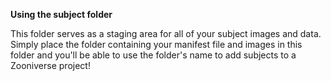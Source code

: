 **Using the subject folder**

This folder serves as a staging area for all of your subject images and data. Simply place the folder containing your manifest file and images in this folder and you'll be able to use the folder's name to add subjects to a Zooniverse project!
